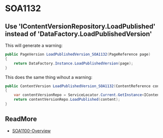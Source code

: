 # SOA1132

## Use 'IContentVersionRepository.LoadPublished' instead of 'DataFactory.LoadPublishedVersion'

This will generate a warning:

```C#
public PageVersion LoadPublishedVersion_SOA1132(PageReference page)
{
	return DataFactory.Instance.LoadPublishedVersion(page);
}
```

This does the same thing wihout a warning:

```C#
public ContentVersion LoadPublishedVersion_SOA1132(ContentReference content)
{
	var contentVersionRepo = ServiceLocator.Current.GetInstance<IContentVersionRepository>();
	return contentVersionRepo.LoadPublished(content);
}
```

## ReadMore

- [SOA1100-Overview](https://github.com/Stekeblad/stekeblad.optimizely.analyzers/blob/master/doc/Analyzers/SOA1100-Overview.md)
